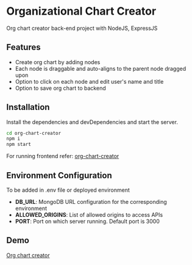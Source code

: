 # Organizational Chart Creator

Org chart creator back-end project with NodeJS, ExpressJS

## Features

- Create org chart by adding nodes
- Each node is draggable and auto-aligns to the parent node dragged upon 
- Option to click on each node and edit user's name and title
- Option to save org chart to backend

## Installation

Install the dependencies and devDependencies and start the server.

```sh
cd org-chart-creator
npm i
npm start
```

For running frontend refer:
[org-chart-creator](https://github.com/hrideshsukumar/org-chart-creator)

## Environment Configuration

To be added in .env file or deployed environment
- **DB_URL**: MongoDB URL configuration for the corresponding environment
- **ALLOWED_ORIGINS**: List of allowed origins to access APIs
- **PORT**: Port on which server running. Default port is 3000

## Demo
[Org chart creator](https://org-chart-creator.herokuapp.com/)


